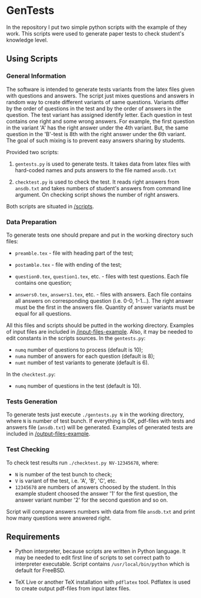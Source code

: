 # GenTests

In the repository I put two simple python scripts with the example of they
work.  This scripts were used to generate paper tests to check student's
knowledge level.

## Using Scripts
### General Information

The software is intended to generate tests variants from the latex files
given with questions and answers. The script just mixes questions and
answers in random way to create different variants of same questions.
Variants differ by the order of questions in the test and by the order of
answers in the question. The test variant has assigned identify letter.
Each question in test contains one right and some wrong answers.  For
example, the first question in the variant 'A' has the right answer under
the 4th variant.  But, the same question in the 'B'-test is 8th with the
right answer under the 6th variant.  The goal of such mixing is to prevent
easy answers sharing by students.

Provided two scripts:

1. `gentests.py` is used to generate tests. It takes data from latex files with
hard-coded names and puts answers to the file named `ansdb.txt`

2. `checktest.py` is used to check the test. It reads right answers from `ansdb.txt`
and takes numbers of student's answers from command line argument. On checking
script shows the number of right answers.

Both scripts are situated in
[/scripts](https://github.com/dmytro-bilokha/gentests/scripts/).

### Data Preparation

To generate tests one should prepare and put in the working directory such files:

 * `preamble.tex` - file with heading part of the test;

 * `postamble.tex` - file with ending of the test;

 * `question0.tex`, `question1.tex`, etc. - files with test questions. Each
 file contains one question;

 * `answers0.tex`, `answers1.tex`, etc. - files with answers. Each file
 contains all answers on corresponding question (i.e. 0-0, 1-1...). The
 right answer must be the first in the answers file. Quantity of answer
 variants must be equal for all questions.

All this files and scripts should be putted in the working directory.
Examples of input files are included in
[/input-files-example](https://github.com/dmytro-bilokha/gentests/input-files-example/).
Also, it may be needed to edit constants in the scripts sources. In the
`gentests.py`:

 * `numq` number of questions to process (default is 10);
 * `numa` number of answers for each question (default is 8);
 * `numt` number of test variants to generate (default is 6).

In the `checktest.py`:

 * `numq` number of questions in the test (default is 10).

### Tests Generation

To generate tests just execute `./gentests.py N` in the working directory,
where `N` is number of test bunch. If everything is OK, pdf-files with
tests and answers file (`ansdb.txt`) will be generated.  Examples of
generated tests are included in
[/output-files-example](https://github.com/dmytro-bilokha/gentests/output-files-example/).

### Test Checking

To check test results run `./checktest.py NV-12345678`, where:

 * `N` is number of the test bunch to check;
 * `V` is variant of the test, i.e. 'A', 'B', 'C', etc.
 * `12345678` are numbers of answers choosed by the student. In this example student choosed
the answer '1' for the first question, the answer variant number '2' for the second question
 and so on.

Script will compare answers numbers with data from file `ansdb.txt` and print how many questions
were answered right.

## Requirements

 * Python interpreter, because scripts are written in Python language. It
 may be needed to edit first line of scripts to set correct path to
 interpreter executable. Script contains `/usr/local/bin/python` which is
 default for FreeBSD.

 * TeX Live or another TeX installation with `pdflatex` tool. Pdflatex is
used to create output pdf-files from input latex files.
